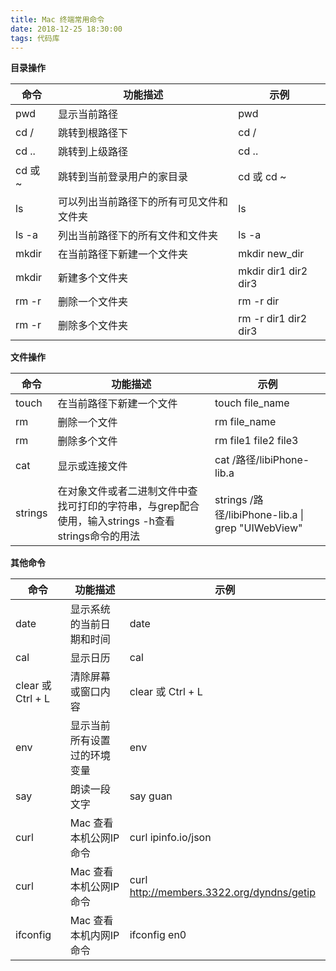 ```yaml
---
title: Mac 终端常用命令
date: 2018-12-25 18:30:00
tags: 代码库
---
```


**目录操作**

|命令|功能描述|示例|
|---|---|---|
|pwd|显示当前路径|pwd|
|cd /|跳转到根路径下|cd /|
|cd ..|跳转到上级路径|cd ..|
|cd  或 ~|跳转到当前登录用户的家目录|cd  或 cd ~|
|ls|可以列出当前路径下的所有可见文件和文件夹|ls|
|ls -a|列出当前路径下的所有文件和文件夹|ls -a|
|mkdir|在当前路径下新建一个文件夹|mkdir new_dir|
|mkdir|新建多个文件夹|mkdir dir1 dir2 dir3|
|rm -r|删除一个文件夹|rm -r dir|
|rm -r|删除多个文件夹|rm -r dir1 dir2 dir3|

**文件操作**

|命令|功能描述|示例|
|---|---|---|
|touch|在当前路径下新建一个文件|touch file_name|
|rm|删除一个文件|rm file_name|
|rm|删除多个文件|rm file1 file2 file3|
|cat|显示或连接文件|cat /路径/libiPhone-lib.a|
|strings|在对象文件或者二进制文件中查找可打印的字符串，与grep配合使用，输入strings -h查看strings命令的用法|strings /路径/libiPhone-lib.a \| grep "UIWebView"|

**其他命令**

|命令|功能描述|示例|
|---|---|---|
|date|显示系统的当前日期和时间|date|
|cal|显示日历|cal|
|clear 或 Ctrl + L|清除屏幕或窗口内容|clear 或 Ctrl + L|
|env|显示当前所有设置过的环境变量|env|
|say|朗读一段文字|say guan|
|curl|Mac 查看本机公网IP 命令|curl ipinfo.io/json|
|curl|Mac 查看本机公网IP 命令|curl http://members.3322.org/dyndns/getip|
|ifconfig|Mac 查看本机内网IP 命令|ifconfig en0|
